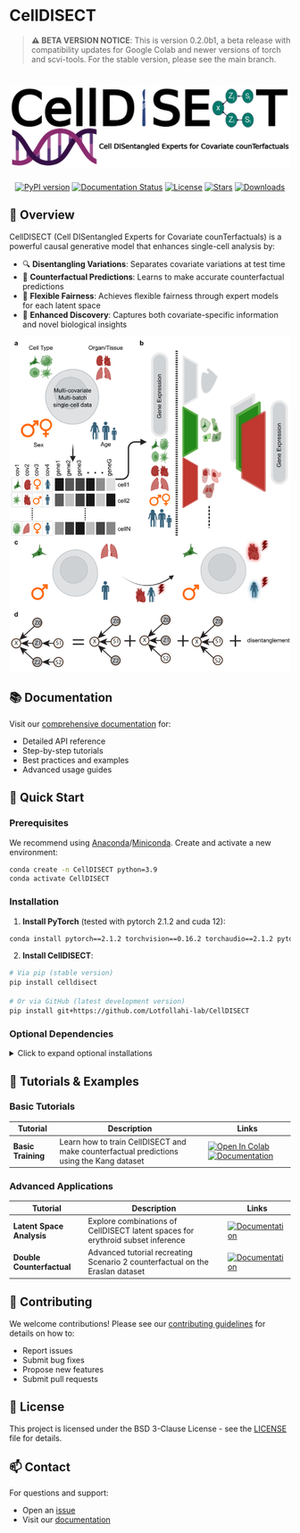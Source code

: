 # CellDISECT

> **⚠️ BETA VERSION NOTICE**: This is version 0.2.0b1, a beta release with compatibility updates for Google Colab and newer versions of torch and scvi-tools. For the stable version, please see the main branch.

# <img src="https://github.com/Lotfollahi-lab/celldisect/blob/main/media/CellDISECT_Logo_whitebg.png" width="1000" alt="celldisect-logo">

<div align="center">

[![PyPI version](https://badge.fury.io/py/celldisect.svg)](https://badge.fury.io/py/celldisect)
[![Documentation Status](https://readthedocs.org/projects/celldisect/badge/?version=latest)](https://celldisect.readthedocs.io/en/latest/?badge=latest)
[![License](https://img.shields.io/badge/License-BSD_3--Clause-blue.svg)](https://github.com/Lotfollahi-lab/celldisect/blob/main/LICENSE)
[![Stars](https://img.shields.io/github/stars/Lotfollahi-lab/celldisect?logo=GitHub&color=yellow)](https://github.com/Lotfollahi-lab/celldisect/stargazers)
[![Downloads](https://static.pepy.tech/badge/celldisect)](https://pepy.tech/project/celldisect)

</div>

## 🧬 Overview

CellDISECT (Cell DISentangled Experts for Covariate counTerfactuals) is a powerful causal generative model that enhances single-cell analysis by:

- 🔍 **Disentangling Variations**: Separates covariate variations at test time
- 🧪 **Counterfactual Predictions**: Learns to make accurate counterfactual predictions
- 🎯 **Flexible Fairness**: Achieves flexible fairness through expert models for each latent space
- 🔬 **Enhanced Discovery**: Captures both covariate-specific information and novel biological insights

<p align="center">
  <img src="https://github.com/Lotfollahi-lab/celldisect/blob/main/media/celldisect_illustration.png" width="750">
</p>

## 📚 Documentation

Visit our [comprehensive documentation](https://celldisect.readthedocs.io/) for:
- Detailed API reference
- Step-by-step tutorials
- Best practices and examples
- Advanced usage guides

## 🚀 Quick Start

### Prerequisites

We recommend using [Anaconda](https://www.anaconda.com/)/[Miniconda](https://docs.conda.io/projects/miniconda/en/latest/). Create and activate a new environment:

```bash
conda create -n CellDISECT python=3.9
conda activate CellDISECT
```

### Installation

1. **Install PyTorch** (tested with pytorch 2.1.2 and cuda 12):
```bash
conda install pytorch==2.1.2 torchvision==0.16.2 torchaudio==2.1.2 pytorch-cuda=12.1 -c pytorch -c nvidia
```

2. **Install CellDISECT**:
```bash
# Via pip (stable version)
pip install celldisect

# Or via GitHub (latest development version)
pip install git+https://github.com/Lotfollahi-lab/CellDISECT
```

### Optional Dependencies

<details>
<summary>Click to expand optional installations</summary>

**RAPIDS/rapids-singlecell**:
```bash
pip install \
    --extra-index-url=https://pypi.nvidia.com \
    cudf-cu12==24.4.* dask-cudf-cu12==24.4.* cuml-cu12==24.4.* \
    cugraph-cu12==24.4.* cuspatial-cu12==24.4.* cuproj-cu12==24.4.* \
    cuxfilter-cu12==24.4.* cucim-cu12==24.4.* pylibraft-cu12==24.4.* \
    raft-dask-cu12==24.4.* cuvs-cu12==24.4.*

pip install rapids-singlecell
```

**CUDA-enabled JAX**:
```bash
pip install -U "jax[cuda12_pip]" -f https://storage.googleapis.com/jax-releases/jax_cuda_releases.html
```
</details>

## 📖 Tutorials & Examples

### Basic Tutorials

| Tutorial | Description | Links |
|----------|-------------|-------|
| **Basic Training** | Learn how to train CellDISECT and make counterfactual predictions using the Kang dataset | [![Open In Colab](https://colab.research.google.com/assets/colab-badge.svg)](https://colab.research.google.com/github/Lotfollahi-Lab/CellDISECT/blob/main/docs/source/tutorials/CellDISECT_Counterfactual.ipynb) [![Documentation](https://img.shields.io/badge/docs-blue)](https://celldisect.readthedocs.io/en/latest/tutorials/CellDISECT_Counterfactual.html) |

### Advanced Applications

| Tutorial | Description | Links |
|----------|-------------|-------|
| **Latent Space Analysis** | Explore combinations of CellDISECT latent spaces for erythroid subset inference | [![Documentation](https://img.shields.io/badge/docs-blue)](https://celldisect.readthedocs.io/en/latest/tutorials/Erythroid_subset_inference.html) |
| **Double Counterfactual** | Advanced tutorial recreating Scenario 2 counterfactual on the Eraslan dataset | [![Documentation](https://img.shields.io/badge/docs-blue)](https://celldisect.readthedocs.io/en/latest/tutorials/Eraslan_CF_Tutorial.html) |

## 🤝 Contributing

We welcome contributions! Please see our [contributing guidelines](https://celldisect.readthedocs.io/en/latest/contributing.html) for details on how to:
- Report issues
- Submit bug fixes
- Propose new features
- Submit pull requests

## 📜 License

This project is licensed under the BSD 3-Clause License - see the [LICENSE](LICENSE) file for details.

## 📫 Contact

For questions and support:
- Open an [issue](https://github.com/Lotfollahi-lab/celldisect/issues)
- Visit our [documentation](https://celldisect.readthedocs.io/)

<!-- ## 📝 Citation -->

<!-- If you use CellDISECT in your research, please cite our paper:
```bibtex
@article{your-paper-citation,
    title={CellDISECT: Cell DISentangled Experts for Covariate counTerfactuals},
    author={Author Names},
    journal={Journal Name},
    year={2024}
} -->
<!-- ``` -->
